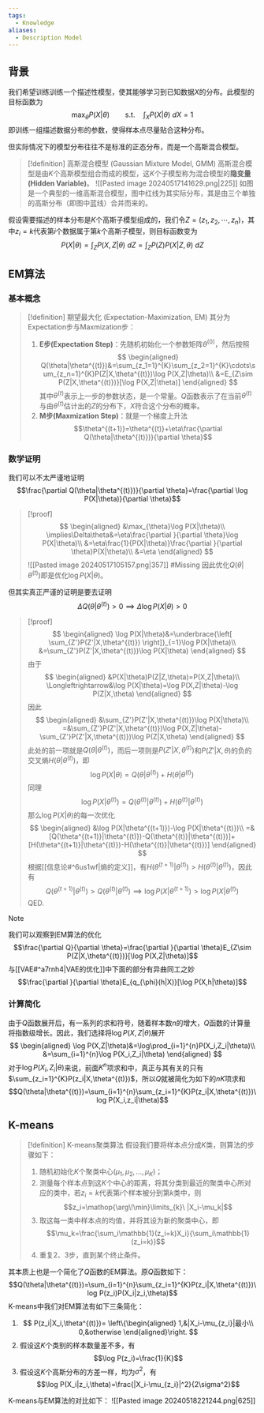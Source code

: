 ```yaml
---
tags:
  - Knowledge
aliases:
  - Description Model
---
```

## 背景
我们希望训练训练一个描述性模型，使其能够学习到已知数据$X$的分布。此模型的目标函数为
$$\max_{\theta}P(X|\theta)\qquad\text{s.t.}\quad\int_{X}P(X|\theta)\ dX=1$$
即训练一组描述数据分布的参数，使得样本点尽量贴合这种分布。

但实际情况下的模型分布往往不是标准的正态分布，而是一个高斯混合模型。
> [!definition] 高斯混合模型 (Gaussian Mixture Model, GMM)
> 高斯混合模型是由$K$个高斯模型组合而成的模型，这$K$个子模型称为混合模型的**隐变量(Hidden Variable)**。
> ![[Pasted image 20240517141629.png|225]]
> 如图是一个典型的一维高斯混合模型，图中红线为其实际分布，其是由三个单独的高斯分布（即图中蓝线）合并而来的。

假设需要描述的样本分布是$K$个高斯子模型组成的，我们令$Z=(z_1,z_2,\cdots,z_{n})$，其中$z_i=k$代表第$i$个数据属于第$k$个高斯子模型，则目标函数变为
$$P(X|\theta)=\int_{Z}P(X,Z|\theta)\ dZ=\int_{Z}P(Z)P(X|Z,\theta)\ dZ$$
## EM算法
### 基本概念
> [!definition] 期望最大化 (Expectation-Maximization, EM)
> 其分为Expectation步与Maxmization步：
> 1. **E步(Expectation Step)**：先随机初始化一个参数矩阵$\theta^{(0)}$，然后按照
> 	$$
> 	\begin{aligned}
> 	Q(\theta|\theta^{(t)})&=\sum_{z_1=1}^{K}\sum_{z_2=1}^{K}\cdots\sum_{z_n=1}^{K}P(Z|X,\theta^{(t)})\log P(X,Z|\theta)\\
> 	&=E_{Z\sim P(Z|X,\theta^{(t)})}[\log P(X,Z|\theta)]
> 	\end{aligned}
> 	$$
> 	其中$\theta^{(t)}$表示上一步的参数状态，是一个常量。$Q$函数表示了在当前$\theta^{(t)}$与由$\theta^{(t)}$估计出的$Z$的分布下，$X$符合这个分布的概率。
> 1. **M步(Maxmization Step)**：就是一个梯度上升法
> 	$$\theta^{(t+1)}=\theta^{(t)}+\eta\frac{\partial Q(\theta|\theta^{(t)})}{\partial \theta}$$
### 数学证明
我们可以不太严谨地证明
$$\frac{\partial Q(\theta|\theta^{(t)})}{\partial \theta}=\frac{\partial \log P(X|\theta)}{\partial \theta}$$
> [!proof] 
> $$
> \begin{aligned}
> &\max_{\theta}\log P(X|\theta)\\
> \implies\Delta\theta&=\eta\frac{\partial }{\partial \theta}\log P(X|\theta)\\
> &=\eta\frac{1}{P(X|\theta)}\frac{\partial }{\partial \theta}P(X|\theta)\\
> &=\eta
> \end{aligned}
> $$
> ![[Pasted image 20240517105157.png|357]] #Missing 
> 因此优化$Q(\theta|\theta^{(t)})$即是优化$\log P(X|\theta)$。

但其实真正严谨的证明是要去证明
$$\Delta Q(\theta|\theta^{(t)})>0\implies\Delta\log P(X|\theta)>0$$
> [!proof] 
> $$
> \begin{aligned}
> \log P(X|\theta)&=\underbrace{\left[ \sum_{Z'}P(Z'|X,\theta^{(t)}) \right]}_{=1}\log P(X|\theta)\\
> &=\sum_{Z'}P(Z'|X,\theta^{(t)})\log P(X|\theta)
> \end{aligned}
> $$
> 由于
> $$
> \begin{aligned}
> &P(X|\theta)P(Z|Z,\theta)=P(X,Z|\theta)\\
> \Longleftrightarrow&\log P(X|\theta)=\log P(X,Z|\theta)-\log P(Z|X,\theta)
> \end{aligned}
> $$
> 因此
> $$
> \begin{aligned}
> &\sum_{Z'}P(Z'|X,\theta^{(t)})\log P(X|\theta)\\
> =&\sum_{Z'}P(Z'|X,\theta^{(t)})\log P(X,Z|\theta)-\sum_{Z'}P(Z'|X,\theta^{(t)})\log P(Z|X,\theta)
> \end{aligned}
> $$
> 此处的前一项就是$Q(\theta|\theta^{(t)})$，而后一项则是$P(Z'|X,\theta^{(t)})$和$P(Z'|X,\theta)$的负的交叉熵$H(\theta|\theta^{(t)})$，即
> $$\log P(X|\theta)=Q(\theta|\theta^{(t)})+H(\theta|\theta^{(t)})$$
> 同理
> $$\log P(X|\theta^{(t)})=Q(\theta^{(t)}|\theta^{(t)})+H(\theta^{(t)}|\theta^{(t)})$$
> 那么$\log P(X|\theta)$的每一次优化
> $$
> \begin{aligned}
> &\log P(X|\theta^{(t+1)})-\log P(X|\theta^{(t)})\\
> =&[Q(\theta^{(t+1)}|\theta^{(t)})-Q(\theta^{(t)}|\theta^{(t)})]+[H(\theta^{(t+1)}|\theta^{(t)})-H(\theta^{(t)}|\theta^{(t)})]
> \end{aligned}
> $$
> 根据[[信息论#^6us1wf|熵的定义]]，有$H(\theta^{(t+1)}|\theta^{(t)})>H(\theta^{(t)}|\theta^{(t)})$，因此有
> $$Q(\theta^{(t+1)}|\theta^{(t)})>Q(\theta^{(t)}|\theta^{(t)})\implies\log P(X|\theta^{(t+1)})>\log P(X|\theta^{(t)})$$
> QED.

> [!note] 
> 我们可以观察到EM算法的优化
> $$\frac{\partial Q}{\partial \theta}=\frac{\partial }{\partial \theta}E_{Z\sim P(Z|X,\theta^{(t)})}[\log P(X,Z|\theta)]$$
> 与[[VAE#^a7rnh4|VAE的优化]]中下面的部分有异曲同工之妙
> $$\frac{\partial }{\partial \theta}E_{q_{\phi}(h|X)}[\log P(X,h|\theta)]$$
### 计算简化
由于$Q$函数展开后，有一系列的求和符号，随着样本数$n$的增大，$Q$函数的计算量将指数级增长。因此，我们选择将$\log P(X,Z|\theta)$展开
$$
\begin{aligned}
\log P(X,Z|\theta)&=\log\prod_{i=1}^{n}P(X_i,Z_i|\theta)\\
&=\sum_{i=1}^{n}\log P(X_i,Z_i|\theta)
\end{aligned}
$$
对于$\log P(X_i,Z_i|\theta)$来说，前面$K^n$项求和中，真正与其有关的只有$\sum_{z_i=1}^{K}P(z_i|X,\theta^{(t)})$，所以$Q$就被简化为如下的$nK$项求和
$$Q(\theta|\theta^{(t)})=\sum_{i=1}^{n}\sum_{z_i=1}^{K}P(z_i|X,\theta^{(t)})\log P(X_i,z_i|\theta)$$
## K-means
> [!definition] K-means聚类算法
> 假设我们要将样本点分成$K$类，则算法的步骤如下：
> 1. 随机初始化$K$个聚类中心$(\mu_1,\mu_2,...,\mu_{K})$；
> 2. 测量每个样本点到这$K$个中心的距离，将其分类到最近的聚类中心所对应的类中，若$z_i=k$代表第$i$个样本被分到第$k$类中，则
> 	$$z_i=\mathop{\arg\!\min}\limits_{k}\ |X_i-\mu_k|$$
> 1. 取这每一类中样本点的均值，并将其设为新的聚类中心，即
> 	$$\mu_k=\frac{\sum_i\mathbb{1}(z_i=k)X_i}{\sum_i\mathbb{1}(z_i=k)}$$
> 1. 重复2、3步，直到某个终止条件。

其本质上也是一个简化了$Q$函数的EM算法。原$Q$函数如下：
$$Q(\theta|\theta^{(t)})=\sum_{i=1}^{n}\sum_{z_i=1}^{K}P(z_i|X,\theta^{(t)})\log P(z_i)P(X_i|z_i,\theta)$$
K-means中我们对EM算法有如下三条简化：
1. $$
	P(z_i|X_i,\theta^{(t)})=
	\left\{\begin{aligned}
	1,&|X_i-\mu_{z_i}|最小\\
	0,&otherwise
	\end{aligned}\right.
	$$
1. 假设这$K$个类别的样本数量差不多，有
$$\log P(z_i)=\frac{1}{K}$$
1. 假设这$K$个高斯分布的方差一样，均为$\sigma^2$，有
$$\log P(X_i|z_i,\theta)=\frac{|X_i-\mu_{z_i}|^2}{2\sigma^2}$$

K-means与EM算法的对比如下：
![[Pasted image 20240518221244.png|625]]
